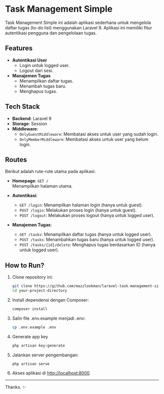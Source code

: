 # Task Management Simple

Task Management Simple ini adalah aplikasi sederhana untuk mengelola daftar tugas (to-do list) menggunakan Laravel 9. Aplikasi ini memiliki fitur autentikasi pengguna dan pengelolaan tugas.

## Features
- **Autentikasi User**
  - Login untuk logged user.
  - Logout dari sesi.
- **Manajemen Tugas**
  - Menampilkan daftar tugas.
  - Menambah tugas baru.
  - Menghapus tugas.

## Tech Stack
- **Backend**: Laravel 9
- **Storage**: Session
- **Middleware**: 
  - `OnlyGuestMiddleware`: Membatasi akses untuk user yang sudah login.
  - `OnlyMemberMiddleware`: Membatasi akses untuk user yang belum login.

## Routes
Berikut adalah rute-rute utama pada aplikasi:
- **Homepage**: `GET /`  
  Menampilkan halaman utama.
  
- **Autentikasi**:  
  - `GET /login`: Menampilkan halaman login (hanya untuk guest).
  - `POST /login`: Melakukan proses login (hanya untuk guest).
  - `POST /logout`: Melakukan proses logout (hanya untuk logged user).

- **Manajemen Tugas**:  
  - `GET /tasks`: Menampilkan daftar tugas (hanya untuk logged user).  
  - `POST /tasks`: Menambahkan tugas baru (hanya untuk logged user).  
  - `POST /tasks/{id}/delete`: Menghapus tugas berdasarkan ID (hanya untuk logged user).

## How to Run?
1. Clone repository ini:
   ```bash
   git clone https://github.com/mazzlookman/laravel-task-management-simple.git your-project-directory
   cd your-project-directory
   ```

2. Install dependensi dengan Composer:
   ```bash
   composer install
   ```
   
3. Salin file .env.example menjadi .env:
   ```bash
   cp .env.example .env
   ```

4. Generate app key
   ```bash
   php artisan key:generate
   ```
 
5. Jalankan server pengembangan:
   ```bash
   php artisan serve
   ```

6. Akses aplikasi di [http://localhost:8000](http://localhost:8000).

---
Thanks. ✨
